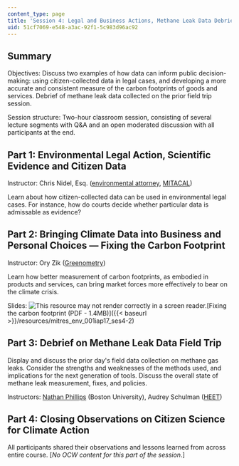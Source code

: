 ```yaml
---
content_type: page
title: 'Session 4: Legal and Business Actions, Methane Leak Data Debrief'
uid: 51cf7069-e548-a3ac-92f1-5c983d96ac92
---
```


Summary
-------

Objectives: Discuss two examples of how data can inform public decision-making: using citizen-collected data in legal cases, and developing a more accurate and consistent measure of the carbon footprints of goods and services. Debrief of methane leak data collected on the prior field trip session.

Session structure: Two-hour classroom session, consisting of several lecture segments with Q&A and an open moderated discussion with all participants at the end.

Part 1: Environmental Legal Action, Scientific Evidence and Citizen Data
------------------------------------------------------------------------

Instructor: Chris Nidel, Esq. ([environmental attorney](http://www.nidellaw.com/), [MITACAL](http://www.mitacal.org/))

Learn about how citizen-collected data can be used in environmental legal cases. For instance, how do courts decide whether particular data is admissable as evidence?

Part 2: Bringing Climate Data into Business and Personal Choices — Fixing the Carbon Footprint
----------------------------------------------------------------------------------------------

Instructor: Ory Zik ([Greenometry](https://opencorporates.com/companies/us_ma/001259502))

Learn how better measurement of carbon footprints, as embodied in products and services, can bring market forces more effectively to bear on the climate crisis.

Slides: ![This resource may not render correctly in a screen reader.](/images/inacessible.gif)[Fixing the carbon footprint (PDF - 1.4MB)]({{< baseurl >}}/resources/mitres_env_001iap17_ses4-2)

Part 3: Debrief on Methane Leak Data Field Trip
-----------------------------------------------

Display and discuss the prior day's field data collection on methane gas leaks. Consider the strengths and weaknesses of the methods used, and implications for the next generation of tools. Discuss the overall state of methane leak measurement, fixes, and policies.

Instructors: [Nathan Phillips](https://www.bu.edu/earth/people/faculty/nathan-phillips/) (Boston University), Audrey Schulman ([HEET](https://www.heetma.org/))

Part 4: Closing Observations on Citizen Science for Climate Action
------------------------------------------------------------------

All participants shared their observations and lessons learned from across entire course. \[_No OCW content for this part of the session_.\]